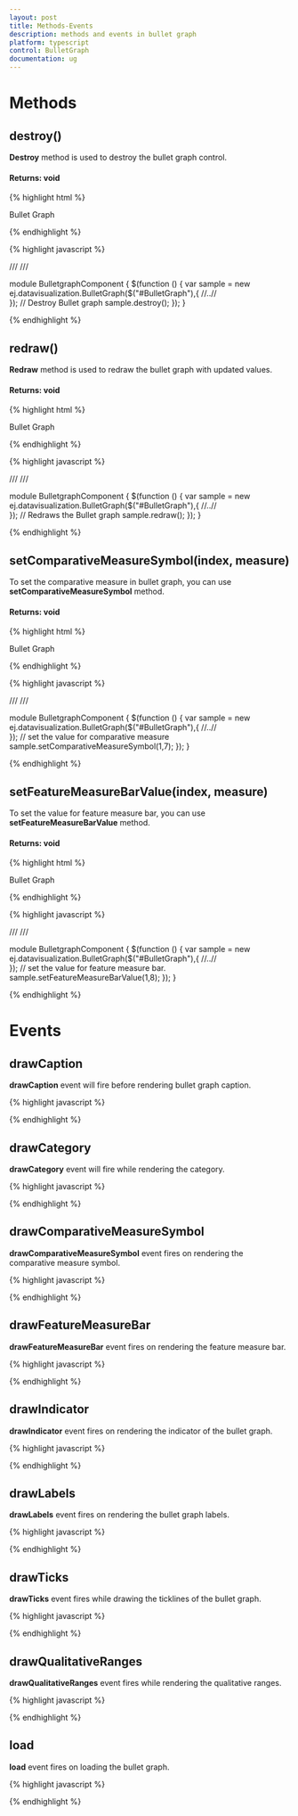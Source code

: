 ```yaml
---
layout: post
title: Methods-Events
description: methods and events in bullet graph
platform: typescript
control: BulletGraph	
documentation: ug
---
```


# Methods

## destroy()

**Destroy** method is used to destroy the bullet graph control.

#### Returns: void

{% highlight html %}
 
<div id="bulletgraph1">Bullet Graph</div> 

{% endhighlight %}

{% highlight javascript %}

/// <reference path="tsfiles/jquery.d.ts" />
/// <reference path="tsfiles/ej.web.all.d.ts" />

module BulletgraphComponent {
    $(function () {
        var sample = new ej.datavisualization.BulletGraph($("#BulletGraph"),{
        //..//   
        });
       // Destroy Bullet graph
     sample.destroy(); 
    });
}

{% endhighlight %}


## redraw()

**Redraw** method is used to redraw the bullet graph with updated values.

#### Returns: void

{% highlight html %}
 
<div id="bulletgraph1">Bullet Graph</div> 

{% endhighlight %}

{% highlight javascript %}

/// <reference path="tsfiles/jquery.d.ts" />
/// <reference path="tsfiles/ej.web.all.d.ts" />

module BulletgraphComponent {
    $(function () {
        var sample = new ej.datavisualization.BulletGraph($("#BulletGraph"),{
        //..//   
        });
       // Redraws the  Bullet graph
     sample.redraw(); 
    });
}

{% endhighlight %}

## setComparativeMeasureSymbol(index, measure)

To set the comparative measure in bullet graph, you can use **setComparativeMeasureSymbol** method.

#### Returns: void

{% highlight html %}
 
<div id="bulletgraph1">Bullet Graph</div> 

{% endhighlight %}

{% highlight javascript %}

/// <reference path="tsfiles/jquery.d.ts" />
/// <reference path="tsfiles/ej.web.all.d.ts" />

module BulletgraphComponent {
    $(function () {
        var sample = new ej.datavisualization.BulletGraph($("#BulletGraph"),{
        //..//   
        });
    // set the value for comparative measure
     sample.setComparativeMeasureSymbol(1,7); 
    });
}

{% endhighlight %}

## setFeatureMeasureBarValue(index, measure)

To set the value for feature measure bar, you can use **setFeatureMeasureBarValue** method.

#### Returns: void

{% highlight html %}
 
<div id="bulletgraph1">Bullet Graph</div> 

{% endhighlight %}

{% highlight javascript %}

/// <reference path="tsfiles/jquery.d.ts" />
/// <reference path="tsfiles/ej.web.all.d.ts" />

module BulletgraphComponent {
    $(function () {
        var sample = new ej.datavisualization.BulletGraph($("#BulletGraph"),{
        //..//   
        });
    // set the value for feature measure bar.
     sample.setFeatureMeasureBarValue(1,8); 
    });
}

{% endhighlight %}


# Events

## drawCaption

**drawCaption** event will fire before rendering bullet graph caption.

{% highlight javascript %}
 
<script>

//drawCaption event for bullet graph
  $(function () {
        var sample = new ej.datavisualization.BulletGraph($("#BulletGraph"), {
              drawCaption: function () {
                 //..//
                }
            });
        });
       
</script>

{% endhighlight %}

## drawCategory

**drawCategory** event will fire while rendering the category.

{% highlight javascript %}

<script> 
//drawCategory event for bullet graph
$(function () {
        var sample = new ej.datavisualization.BulletGraph($("#BulletGraph"), {
              drawCategory: function () {
                 //..//
                }
            });
        });
</script>

{% endhighlight %}

## drawComparativeMeasureSymbol

**drawComparativeMeasureSymbol** event fires on rendering the comparative measure symbol.

{% highlight javascript %}
 
<script>
//drawComparativeMeasureSymbol event for bullet graph
$(function () {
        var sample = new ej.datavisualization.BulletGraph($("#BulletGraph"), {
              drawComparativeMeasureSymbol: function () {
                 //..//
                }
            });
        });
</script>

{% endhighlight %}

## drawFeatureMeasureBar

**drawFeatureMeasureBar** event fires on rendering the feature measure bar.

{% highlight javascript %}
 
<script>
//drawFeatureMeasureBar event for bullet graph
$(function () {
        var sample = new ej.datavisualization.BulletGraph($("#BulletGraph"), {
              drawFeatureMeasureBar: function () {
                 //..//
                }
            });
        });
</script>

{% endhighlight %}

## drawIndicator

**drawIndicator** event fires on rendering the indicator of the bullet graph.

{% highlight javascript %}
 
<script>
//drawIndicator event for bullet graph
$(function () {
        var sample = new ej.datavisualization.BulletGraph($("#BulletGraph"), {
              drawIndicator: function () {
                 //..//
                }
            });
        });
</script>

{% endhighlight %}

## drawLabels

**drawLabels** event fires on rendering the bullet graph labels.

{% highlight javascript %}
 
<script>
//drawLabels event for bullet graph
$(function () {
        var sample = new ej.datavisualization.BulletGraph($("#BulletGraph"), {
              drawLabels: function () {
                 //..//
                }
            });
        });
</script>

{% endhighlight %}

## drawTicks

**drawTicks** event fires while drawing the ticklines of the bullet graph.

{% highlight javascript %}
 
<script>
//drawTicks event for bullet graph
$(function () {
        var sample = new ej.datavisualization.BulletGraph($("#BulletGraph"), {
              drawTicks: function () {
                 //..//
                }
            });
        });
</script>

{% endhighlight %}

## drawQualitativeRanges

**drawQualitativeRanges** event fires while rendering the qualitative ranges.

{% highlight javascript %}
 
<script>
//drawQualitativeRanges event for bullet graph
$(function () {
        var sample = new ej.datavisualization.BulletGraph($("#BulletGraph"), {
              drawQualitativeRanges: function () {
                 //..//
                }
            });
        });
</script>

{% endhighlight %}

## load

**load** event fires on loading the bullet graph.

{% highlight javascript %}
 
<script>
//load event for bullet graph
$(function () {
        var sample = new ej.datavisualization.BulletGraph($("#BulletGraph"), {
             load: function () {
                 //..//
                }
            });
        });
</script>

{% endhighlight %}
